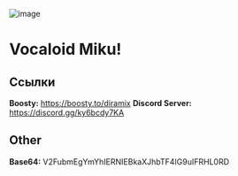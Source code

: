 ![image](https://i.postimg.cc/JrNqP0VZ/miku-pre-2.png)

# Vocaloid Miku!

## Ссылки
**Boosty:** https://boosty.to/diramix
**Discord Server:** https://discord.gg/ky6bcdy7KA

## Other
**Base64:** V2FubmEgYmYhIERNIEBkaXJhbTF4IG9uIFRHL0RD
